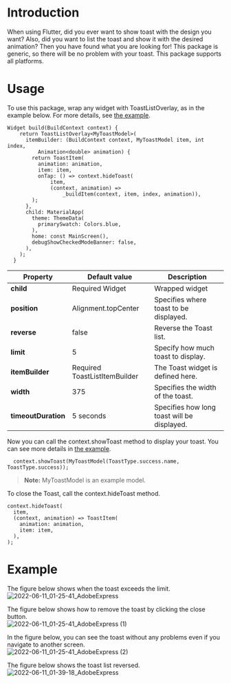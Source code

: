 #  Introduction

When using Flutter, did you ever want to show toast with the design you want? Also, did you want to list the toast and show it with the desired animation? Then you have found what you are looking for!
This package is generic, so there will be no problem with your toast.
This package supports all platforms.

#  Usage

To use this package, wrap any widget with ToastListOverlay, as in the example below. For more details, see [the example](https://github.com/bataa07/animated_toast_list/blob/develop/example/lib/sample_app.dart).
```
Widget build(BuildContext context) {
    return ToastListOverlay<MyToastModel>(
      itemBuilder: (BuildContext context, MyToastModel item, int index,
          Animation<double> animation) {
        return ToastItem(
          animation: animation,
          item: item,
          onTap: () => context.hideToast(
              item,
              (context, animation) =>
                  _buildItem(context, item, index, animation)),
        );
      },
      child: MaterialApp(
        theme: ThemeData(
          primarySwatch: Colors.blue,
        ),
        home: const MainScreen(),
        debugShowCheckedModeBanner: false,
      ),
    );
  }
```
| **Property** | **Default value** | **Description** |
|---|---|---|
| **child** | Required Widget | Wrapped widget |
| **position** | Alignment.topCenter | Specifies where toast to be displayed. |
| **reverse** | false | Reverse the Toast list. |
| **limit** | 5 | Specify how much toast to display. |
| **itemBuilder** | Required ToastListItemBuilder<T> | The Toast widget is defined here. |
| **width** | 375 | Specifies the width of the toast. |
| **timeoutDuration** | 5 seconds | Specifies how long toast will be displayed. |
  
Now you can call the context.showToast method to display your toast. You can see more details in [the example](https://github.com/bataa07/animated_toast_list/blob/develop/example/lib/main_screen.dart).
```
  context.showToast(MyToastModel(ToastType.success.name, ToastType.success));
```
> **Note:** MyToastModel is an example model.

To close the Toast, call the context.hideToast method.
```
context.hideToast(
  item,
  (context, animation) => ToastItem(
    animation: animation,
    item: item,
  ),
);
```

#  Example
  
The figure below shows when the toast exceeds the limit.  
![2022-06-11_01-25-41_AdobeExpress](https://user-images.githubusercontent.com/89500759/173130420-087d0f0c-6329-4aba-8080-9d714de631b4.gif)

The figure below shows how to remove the toast by clicking the close button.  
![2022-06-11_01-25-41_AdobeExpress (1)](https://user-images.githubusercontent.com/89500759/173130435-0fdf874c-9436-40aa-87fc-b8bf714b524e.gif)

In the figure below, you can see the toast without any problems even if you navigate to another screen.  
![2022-06-11_01-25-41_AdobeExpress (2)](https://user-images.githubusercontent.com/89500759/173130457-e0111ce9-b8e3-4358-816c-dcd8881abd68.gif)
  
The figure below shows the toast list reversed.  
![2022-06-11_01-39-18_AdobeExpress](https://user-images.githubusercontent.com/89500759/173130469-906e485c-c884-4d58-b893-eac6751ebb08.gif)
